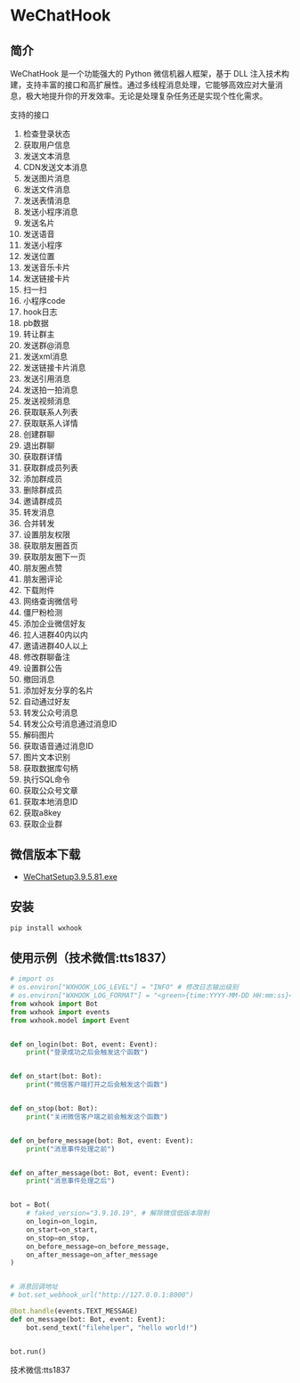# WeChatHook

## 简介

WeChatHook 是一个功能强大的 Python 微信机器人框架，基于 DLL 注入技术构建，支持丰富的接口和高扩展性。通过多线程消息处理，它能够高效应对大量消息，极大地提升你的开发效率。无论是处理复杂任务还是实现个性化需求。

支持的接口
1. 检查登录状态
2. 获取用户信息
3. 发送文本消息
4. CDN发送文本消息
5. 发送图片消息
6. 发送文件消息
7. 发送表情消息
8. 发送小程序消息
9. 发送名片
10. 发送语音
11. 发送小程序
12. 发送位置
13. 发送音乐卡片
14. 发送链接卡片
15. 扫一扫
16. 小程序code
17. hook日志
18. pb数据
19. 转让群主
20. 发送群@消息
21. 发送xml消息
22. 发送链接卡片消息
23. 发送引用消息
24. 发送拍一拍消息
25. 发送视频消息
26. 获取联系人列表
27. 获取联系人详情
28. 创建群聊
29. 退出群聊
30. 获取群详情
31. 获取群成员列表
32. 添加群成员
33. 删除群成员
34. 邀请群成员
35. 转发消息
36. 合并转发
37. 设置朋友权限
38. 获取朋友圈首页
39. 获取朋友圈下一页
40. 朋友圈点赞
41. 朋友圈评论
42. 下载附件
43. 网络查询微信号
44. 僵尸粉检测
45. 添加企业微信好友
46. 拉人进群40内以内
47. 邀请进群40人以上
48. 修改群聊备注
49. 设置群公告
50. 撤回消息
51. 添加好友分享的名片
52. 自动通过好友
53. 转发公众号消息
54. 转发公众号消息通过消息ID
55. 解码图片
56. 获取语音通过消息ID
57. 图片文本识别
58. 获取数据库句柄
59. 执行SQL命令
60. 获取公众号文章
61. 获取本地消息ID
62. 获取a8key
63. 获取企业群

## 微信版本下载
- [WeChatSetup3.9.5.81.exe](http://oss.zuoyu.top/WeChatSetup-3.9.5.81.exe)

## 安装

```bash
pip install wxhook
```

## 使用示例（技术微信:tts1837）

```python
# import os
# os.environ["WXHOOK_LOG_LEVEL"] = "INFO" # 修改日志输出级别
# os.environ["WXHOOK_LOG_FORMAT"] = "<green>{time:YYYY-MM-DD HH:mm:ss}</green> | <level>{message}</level>" # 修改日志输出格式
from wxhook import Bot
from wxhook import events
from wxhook.model import Event


def on_login(bot: Bot, event: Event):
    print("登录成功之后会触发这个函数")


def on_start(bot: Bot):
    print("微信客户端打开之后会触发这个函数")


def on_stop(bot: Bot):
    print("关闭微信客户端之前会触发这个函数")


def on_before_message(bot: Bot, event: Event):
    print("消息事件处理之前")


def on_after_message(bot: Bot, event: Event):
    print("消息事件处理之后")


bot = Bot(
    # faked_version="3.9.10.19", # 解除微信低版本限制
    on_login=on_login,
    on_start=on_start,
    on_stop=on_stop,
    on_before_message=on_before_message,
    on_after_message=on_after_message
)


# 消息回调地址
# bot.set_webhook_url("http://127.0.0.1:8000")

@bot.handle(events.TEXT_MESSAGE)
def on_message(bot: Bot, event: Event):
    bot.send_text("filehelper", "hello world!")


bot.run()
```
技术微信:tts1837
